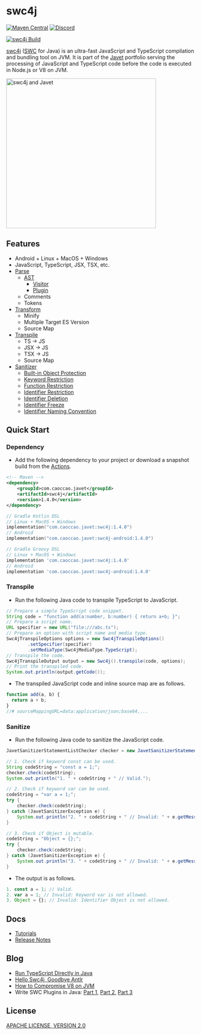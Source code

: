 # swc4j

[![Maven Central](https://img.shields.io/maven-central/v/com.caoccao.javet/swc4j?style=for-the-badge)](https://central.sonatype.com/artifact/com.caoccao.javet/swc4j) [![Discord](https://img.shields.io/discord/870518906115211305?label=join%20our%20Discord&style=for-the-badge)](https://discord.gg/R4vvKU96gw)

[![swc4j Build](https://github.com/caoccao/swc4j/actions/workflows/swc4j_build.yml/badge.svg)](https://github.com/caoccao/swc4j/actions/workflows/swc4j_build.yml)

[swc4j](https://github.com/caoccao/swc4j) ([SWC](https://github.com/swc-project/swc) for Java) is an ultra-fast JavaScript and TypeScript compilation and bundling tool on JVM. It is part of the [Javet](https://github.com/caoccao/Javet) portfolio serving the processing of JavaScript and TypeScript code before the code is executed in Node.js or V8 on JVM.

<img src="https://github.com/caoccao/swc4j/assets/17514279/5ddddfca-91fc-45dc-83fe-ee7731564b90" alt="swc4j and Javet" width="400"/>

## Features

* Android + Linux + MacOS + Windows
* JavaScript, TypeScript, JSX, TSX, etc.
* [Parse](docs/parse.md)
  * [AST](docs/features/ast.md)
    * [Visitor](docs/features/ast_visitor.md)
    * [Plugin](docs/features/plugin.md)
  * Comments
  * Tokens
* [Transform](docs/transform.md)
  * Minify
  * Multiple Target ES Version
  * Source Map
* [Transpile](docs/transpile.md)
  * TS → JS
  * JSX → JS
  * TSX → JS
  * Source Map
* [Sanitizer](docs/sanitizer.md)
  * [Built-in Object Protection](docs/features/built_in_object_protection.md)
  * [Keyword Restriction](docs/features/keyword_restriction.md)
  * [Function Restriction](docs/features/function_restriction.md)
  * [Identifier Restriction](docs/features/identifier_restriction.md)
  * [Identifier Deletion](docs/features/identifier_deletion.md)
  * [Identifier Freeze](docs/features/identifier_freeze.md)
  * [Identifier Naming Convention](docs/features/identifier_naming_convention.md)

## Quick Start

### Dependency

* Add the following dependency to your project or download a snapshot build from the [Actions](https://github.com/caoccao/swc4j/actions).

```xml
<!-- Maven -->
<dependency>
    <groupId>com.caoccao.javet</groupId>
    <artifactId>swc4j</artifactId>
    <version>1.4.0</version>
</dependency>
```

```kotlin
// Gradle Kotlin DSL
// Linux + MacOS + Windows
implementation("com.caoccao.javet:swc4j:1.4.0")
// Android
implementation("com.caoccao.javet:swc4j-android:1.4.0")
```

```groovy
// Gradle Groovy DSL
// Linux + MacOS + Windows
implementation 'com.caoccao.javet:swc4j:1.4.0'
// Android
implementation 'com.caoccao.javet:swc4j-android:1.4.0'
```

### Transpile

* Run the following Java code to transpile TypeScript to JavaScript.

```java
// Prepare a simple TypeScript code snippet.
String code = "function add(a:number, b:number) { return a+b; }";
// Prepare a script name.
URL specifier = new URL("file:///abc.ts");
// Prepare an option with script name and media type.
Swc4jTranspileOptions options = new Swc4jTranspileOptions()
        .setSpecifier(specifier)
        .setMediaType(Swc4jMediaType.TypeScript);
// Transpile the code.
Swc4jTranspileOutput output = new Swc4j().transpile(code, options);
// Print the transpiled code.
System.out.println(output.getCode());
```

* The transpiled JavaScript code and inline source map are as follows.

```js
function add(a, b) {
  return a + b;
}
//# sourceMappingURL=data:application/json;base64,...
```

### Sanitize

* Run the following Java code to sanitize the JavaScript code.

```java
JavetSanitizerStatementListChecker checker = new JavetSanitizerStatementListChecker();

// 1. Check if keyword const can be used.
String codeString = "const a = 1;";
checker.check(codeString);
System.out.println("1. " + codeString + " // Valid.");

// 2. Check if keyword var can be used.
codeString = "var a = 1;";
try {
    checker.check(codeString);
} catch (JavetSanitizerException e) {
    System.out.println("2. " + codeString + " // Invalid: " + e.getMessage());
}

// 3. Check if Object is mutable.
codeString = "Object = {};";
try {
    checker.check(codeString);
} catch (JavetSanitizerException e) {
    System.out.println("3. " + codeString + " // Invalid: " + e.getMessage());
}
```

* The output is as follows.

```js
1. const a = 1; // Valid.
2. var a = 1; // Invalid: Keyword var is not allowed.
3. Object = {}; // Invalid: Identifier Object is not allowed.
```

## Docs

* [Tutorials](docs/tutorials/)
* [Release Notes](docs/release_notes.md)

## Blog

* [Run TypeScript Directly in Java](https://blog.caoccao.com/run-typescript-directly-in-java-82b7003b44b8)
* [Hello Swc4j, Goodbye Antlr](https://blog.caoccao.com/hello-swc4j-goodbye-antlr-f9a63e45a3d4)
* [How to Compromise V8 on JVM](https://blog.caoccao.com/how-to-compromise-v8-on-jvm-ceb385572461)
* Write SWC Plugins in Java: [Part 1](https://blog.caoccao.com/write-swc-plugins-in-java-part-1-d48139c6c675), [Part 2](https://blog.caoccao.com/write-swc-plugins-in-java-part-2-039d54611863), [Part 3](https://blog.caoccao.com/write-swc-plugins-in-java-part-3-b82c8bea4069)

## License

[APACHE LICENSE, VERSION 2.0](LICENSE)

